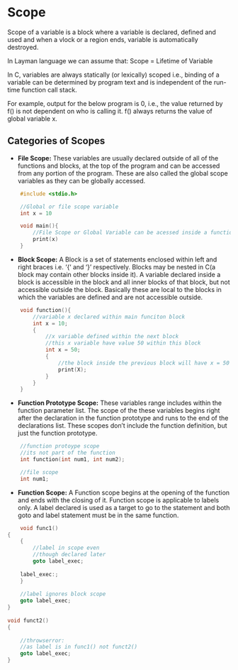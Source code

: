 # Scope

Scope of a variable is a block where a variable is declared, defined and used and when a vlock or a region ends, variable is automatically destroyed.

In Layman language we can assume that: Scope = Lifetime of Variable

In C, variables are always statically (or lexically) scoped i.e., binding of a variable can be determined by program text and is independent of the run-time function call stack.

For example, output for the below program is 0, i.e., the value returned by f() is not dependent on who is calling it. f() always returns the value of global variable x.

## Categories of Scopes

- **File Scope:** These variables are usually declared outside of all of the functions and blocks, at the top of the program and can be accessed from any portion of the program. These are also called the global scope variables as they can be globally accessed.

```c
    #include <stdio.h>

    //Global or file scope variable
    int x = 10

    void main(){
        //File Scope or Global Variable can be acessed inside a functio
        print(x)
    }
```

- **Block Scope:** A Block is a set of statements enclosed within left and right braces i.e. ‘{‘ and ‘}’ respectively. Blocks may be nested in C(a block may contain other blocks inside it). A variable declared inside a block is accessible in the block and all inner blocks of that block, but not accessible outside the block. Basically these are local to the blocks in which the variables are defined and are not accessible outside.

```c
    void function(){
        //variable x declared within main funciton block
        int x = 10;
        {
            //x variable defined within the next block
            //this x variable have value 50 within this block
            int x = 50;
            {
                //the block inside the previous block will have x = 50
                print(X);
            }
        }
    }
```

- **Function Prototype Scope:** These variables range includes within the function parameter list. The scope of the these variables begins right after the declaration in the function prototype and runs to the end of the declarations list. These scopes don’t include the function definition, but just the function prototype.

```c
    //function protoype scope
    //its not part of the function
    int function(int num1, int num2);

    //file scope
    int num1;
```

- **Function Scope:** A Function scope begins at the opening of the function and ends with the closing of it. Function scope is applicable to labels only. A label declared is used as a target to go to the statement and both goto and label statement must be in the same function.

```c
    void func1()
{
    {
        //label in scope even
        //though declared later
        goto label_exec;
 
    label_exec:;
    }
 
    //label ignores block scope
    goto label_exec;
}
 
void funct2()
{
 
    //throwserror:
    //as label is in func1() not funct2()
    goto label_exec;
}
```
